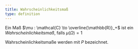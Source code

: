 ```yaml
---
title: Wahrscheinlichkeitsmaß
type: definition
---
```


Ein Maß $\mu : \mathcal{C} \to \overline{\mathbb{R}}_+$ ist ein *Wahrscheinlichkeitsmaß*, falls $\mu(\Omega) = 1$

Wahrscheinlichkeitsmaße werden mit $P$ bezeichnet.
